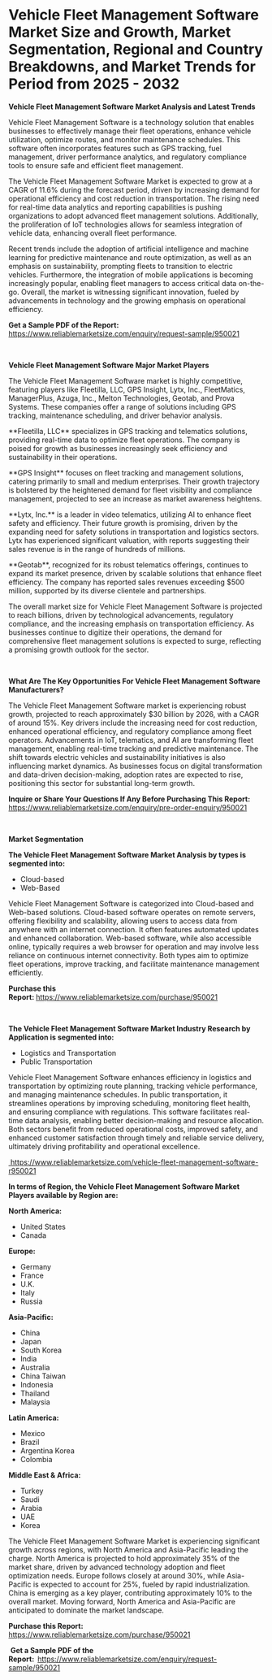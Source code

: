 <p><h1>Vehicle Fleet Management Software Market Size and Growth, Market Segmentation, Regional and Country Breakdowns, and Market Trends for Period from 2025 -  2032</h1></p><p><strong>Vehicle Fleet Management Software Market Analysis and Latest Trends</strong></p>
<p><p>Vehicle Fleet Management Software is a technology solution that enables businesses to effectively manage their fleet operations, enhance vehicle utilization, optimize routes, and monitor maintenance schedules. This software often incorporates features such as GPS tracking, fuel management, driver performance analytics, and regulatory compliance tools to ensure safe and efficient fleet management.</p><p>The Vehicle Fleet Management Software Market is expected to grow at a CAGR of 11.6% during the forecast period, driven by increasing demand for operational efficiency and cost reduction in transportation. The rising need for real-time data analytics and reporting capabilities is pushing organizations to adopt advanced fleet management solutions. Additionally, the proliferation of IoT technologies allows for seamless integration of vehicle data, enhancing overall fleet performance.</p><p>Recent trends include the adoption of artificial intelligence and machine learning for predictive maintenance and route optimization, as well as an emphasis on sustainability, prompting fleets to transition to electric vehicles. Furthermore, the integration of mobile applications is becoming increasingly popular, enabling fleet managers to access critical data on-the-go. Overall, the market is witnessing significant innovation, fueled by advancements in technology and the growing emphasis on operational efficiency.</p></p>
<p><strong>Get a Sample PDF of the Report:&nbsp;</strong> <a href="https://www.reliablemarketsize.com/enquiry/request-sample/950021?utm_campaign=3223&utm_medium=2&utm_source=Github&utm_content=ia&utm_term=17042025&utm_id=vehicle-fleet-management-software">https://www.reliablemarketsize.com/enquiry/request-sample/950021</a></p>
<p>&nbsp;</p>
<p><strong>Vehicle Fleet Management Software Major Market Players</strong></p>
<p><p>The Vehicle Fleet Management Software market is highly competitive, featuring players like Fleetilla, LLC, GPS Insight, Lytx, Inc., FleetMatics, ManagerPlus, Azuga, Inc., Melton Technologies, Geotab, and Prova Systems. These companies offer a range of solutions including GPS tracking, maintenance scheduling, and driver behavior analysis.</p><p>**Fleetilla, LLC** specializes in GPS tracking and telematics solutions, providing real-time data to optimize fleet operations. The company is poised for growth as businesses increasingly seek efficiency and sustainability in their operations.</p><p>**GPS Insight** focuses on fleet tracking and management solutions, catering primarily to small and medium enterprises. Their growth trajectory is bolstered by the heightened demand for fleet visibility and compliance management, projected to see an increase as market awareness heightens.</p><p>**Lytx, Inc.** is a leader in video telematics, utilizing AI to enhance fleet safety and efficiency. Their future growth is promising, driven by the expanding need for safety solutions in transportation and logistics sectors. Lytx has experienced significant valuation, with reports suggesting their sales revenue is in the range of hundreds of millions.</p><p>**Geotab**, recognized for its robust telematics offerings, continues to expand its market presence, driven by scalable solutions that enhance fleet efficiency. The company has reported sales revenues exceeding $500 million, supported by its diverse clientele and partnerships.</p><p>The overall market size for Vehicle Fleet Management Software is projected to reach billions, driven by technological advancements, regulatory compliance, and the increasing emphasis on transportation efficiency. As businesses continue to digitize their operations, the demand for comprehensive fleet management solutions is expected to surge, reflecting a promising growth outlook for the sector.</p></p>
<p>&nbsp;</p>
<p><strong>What Are The Key Opportunities For Vehicle Fleet Management Software Manufacturers?</strong></p>
<p><p>The Vehicle Fleet Management Software market is experiencing robust growth, projected to reach approximately $30 billion by 2026, with a CAGR of around 15%. Key drivers include the increasing need for cost reduction, enhanced operational efficiency, and regulatory compliance among fleet operators. Advancements in IoT, telematics, and AI are transforming fleet management, enabling real-time tracking and predictive maintenance. The shift towards electric vehicles and sustainability initiatives is also influencing market dynamics. As businesses focus on digital transformation and data-driven decision-making, adoption rates are expected to rise, positioning this sector for substantial long-term growth.</p></p>
<p><strong>Inquire or Share Your Questions If Any Before Purchasing This Report:</strong> <a href="https://www.reliablemarketsize.com/enquiry/pre-order-enquiry/950021?utm_campaign=3223&utm_medium=2&utm_source=Github&utm_content=ia&utm_term=17042025&utm_id=vehicle-fleet-management-software">https://www.reliablemarketsize.com/enquiry/pre-order-enquiry/950021</a></p>
<p>&nbsp;</p>
<p><strong>Market Segmentation</strong></p>
<p><strong>The Vehicle Fleet Management Software Market Analysis by types is segmented into:</strong></p>
<p><ul><li>Cloud-based</li><li>Web-Based</li></ul></p>
<p><p>Vehicle Fleet Management Software is categorized into Cloud-based and Web-based solutions. Cloud-based software operates on remote servers, offering flexibility and scalability, allowing users to access data from anywhere with an internet connection. It often features automated updates and enhanced collaboration. Web-based software, while also accessible online, typically requires a web browser for operation and may involve less reliance on continuous internet connectivity. Both types aim to optimize fleet operations, improve tracking, and facilitate maintenance management efficiently.</p></p>
<p><strong>Purchase this Report:&nbsp;</strong><a href="https://www.reliablemarketsize.com/purchase/950021?utm_campaign=3223&utm_medium=2&utm_source=Github&utm_content=ia&utm_term=17042025&utm_id=vehicle-fleet-management-software">https://www.reliablemarketsize.com/purchase/950021</a></p>
<p>&nbsp;</p>
<p><strong>The Vehicle Fleet Management Software Market Industry Research by Application is segmented into:</strong></p>
<p><ul><li>Logistics and Transportation</li><li>Public Transportation</li></ul></p>
<p><p>Vehicle Fleet Management Software enhances efficiency in logistics and transportation by optimizing route planning, tracking vehicle performance, and managing maintenance schedules. In public transportation, it streamlines operations by improving scheduling, monitoring fleet health, and ensuring compliance with regulations. This software facilitates real-time data analysis, enabling better decision-making and resource allocation. Both sectors benefit from reduced operational costs, improved safety, and enhanced customer satisfaction through timely and reliable service delivery, ultimately driving profitability and operational excellence.</p></p>
<p><a href="https://www.reliablemarketsize.com/vehicle-fleet-management-software-r950021?utm_campaign=3223&utm_medium=2&utm_source=Github&utm_content=ia&utm_term=17042025&utm_id=vehicle-fleet-management-software">&nbsp;https://www.reliablemarketsize.com/vehicle-fleet-management-software-r950021</a></p>
<p><strong>In terms of Region, the Vehicle Fleet Management Software Market Players available by Region are:</strong></p>
<p>
    <p> <strong> North America: </strong>
        <ul>
            <li>United States</li>
            <li>Canada</li>
        </ul>
        </p> 
    <p> <strong> Europe: </strong>
        <ul>
            <li>Germany</li>
            <li>France</li>
            <li>U.K.</li>
            <li>Italy</li>
            <li>Russia</li>
        </ul>
        </p> 
    <p> <strong> Asia-Pacific: </strong>
        <ul>
            <li>China</li>
            <li>Japan</li>
            <li>South Korea</li>
            <li>India</li>
            <li>Australia</li>
            <li>China Taiwan</li>
            <li>Indonesia</li>
            <li>Thailand</li>
            <li>Malaysia</li>
        </ul>
        </p> 
    <p> <strong> Latin America: </strong>
        <ul>
            <li>Mexico</li>
            <li>Brazil</li>
            <li>Argentina Korea</li>
            <li>Colombia</li>
        </ul>
        </p> 
    <p> <strong> Middle East & Africa: </strong>
        <ul>
            <li>Turkey</li>
            <li>Saudi</li>
            <li>Arabia</li>
            <li>UAE</li>
            <li>Korea</li>
        </ul>
    </p>
    </p>
<p><p>The Vehicle Fleet Management Software Market is experiencing significant growth across regions, with North America and Asia-Pacific leading the charge. North America is projected to hold approximately 35% of the market share, driven by advanced technology adoption and fleet optimization needs. Europe follows closely at around 30%, while Asia-Pacific is expected to account for 25%, fueled by rapid industrialization. China is emerging as a key player, contributing approximately 10% to the overall market. Moving forward, North America and Asia-Pacific are anticipated to dominate the market landscape.</p></p>
<p><strong>Purchase this Report: </strong><a href="https://www.reliablemarketsize.com/purchase/950021?utm_campaign=3223&utm_medium=2&utm_source=Github&utm_content=ia&utm_term=17042025&utm_id=vehicle-fleet-management-software">https://www.reliablemarketsize.com/purchase/950021</a></p>
<p>&nbsp;<strong>Get a Sample PDF of the Report:&nbsp;&nbsp;</strong><a href="https://www.reliablemarketsize.com/enquiry/request-sample/950021?utm_campaign=3223&utm_medium=2&utm_source=Github&utm_content=ia&utm_term=17042025&utm_id=vehicle-fleet-management-software">https://www.reliablemarketsize.com/enquiry/request-sample/950021</a></p>
<p><strong></strong></p>
<p><p></p><p></p><p></p></p>